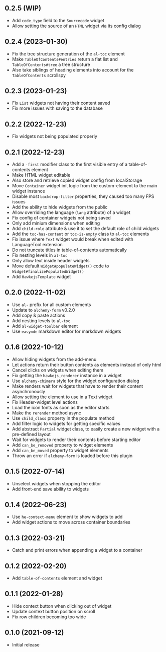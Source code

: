 ## 0.2.5 (WIP)

* Add `code_type` field to the `Sourcecode` widget
* Allow setting the source of an `HTML` widget via its config dialog

## 0.2.4 (2023-01-30)

* Fix the tree structure generation of the `al-toc` element
* Make `TableOfContents#entries` return a flat list and `TableOfContents#tree` a tree structure
* Also take siblings of heading elements into account for the `TableOfContents` scrollspy

## 0.2.3 (2023-01-23)

* Fix `List` widgets not having their content saved
* Fix more issues with saving to the database

## 0.2.2 (2022-12-23)

* Fix widgets not being populated properly

## 0.2.1 (2022-12-23)

* Add a `-first` modifier class to the first visible entry of a table-of-contents element
* Make HTML widget editable
* Also store and retrieve copied widget config from localStorage
* Move `Container` widget init logic from the custom-element to the main widget instance
* Disable most `backdrop-filter` properties, they caused too many FPS issues
* Add the ability to hide widgets from the public
* Allow overriding the language (`lang` attribute) of a widget
* Fix config of container widgets not being saved
* Only add minium dimensions when editing
* Add `child-role` attribute & use it to set the default role of child widgets
* Add the `toc-has-content` or `toc-is-empty` class to `al-toc` elements
* Fix issue where `Text` widget would break when edited with LanguageTool extension
* Do not truncate titles in table-of-contents automatically
* Fix nesting levels in `al-toc`
* Only allow text inside header widgets
* Move default `Widget#populateWidget()` code to `Widget#finalizePopulatedWidget()`
* Add `HawkejsTemplate` widget

## 0.2.0 (2022-11-02)

* Use `al-` prefix for all custom elements
* Update to `alchemy-form` v0.2.0
* Add copy & paste actions
* Add nesting levels to `al-toc`
* Add `al-widget-toolbar` element
* Use `easymde` markdown editor for markdown widgets

## 0.1.6 (2022-10-12)

* Allow hiding widgets from the add-menu
* Let actions return their button contents as elements instead of only html
* Cancel clicks on widgets when editing them
* Fix getting the `hawkejs_renderer` instance in a widget
* Use `alchemy-chimera` style for the widget configuration dialog
* Make renders wait for widgets that have to render their content asynchronously
* Allow setting the element to use in a Text widget
* Fix Header-widget level actions
* Load the icon fonts as soon as the editor starts
* Make the `rerender` method async
* Use `child_class` property in the populate method
* Add filter logic to widgets for getting specific values
* Add abstract `Partial` widget class, to easily create a new widget with a pre-defined layout
* Wait for widgets to render their contents before starting editor
* Add `can_be_removed` property to widget elements
* Add `can_be_moved` property to widget elements
* Throw an error if `alchemy-form` is loaded before this plugin

## 0.1.5 (2022-07-14)

* Unselect widgets when stopping the editor
* Add front-end save ability to widgets

## 0.1.4 (2022-06-23)

* Use `he-context-menu` element to show widgets to add
* Add widget actions to move across container boundaries

## 0.1.3 (2022-03-21)

* Catch and print errors when appending a widget to a container

## 0.1.2 (2022-02-20)

* Add `table-of-contents` element and widget

## 0.1.1 (2022-01-28)

* Hide context button when clicking out of widget
* Update context button position on scroll
* Fix row children becoming too wide

## 0.1.0 (2021-09-12)

* Initial release